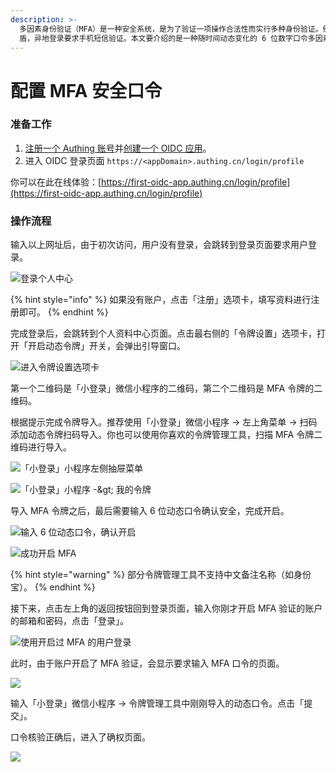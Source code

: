 ```yaml
---
description: >-
  多因素身份验证（MFA）是一种安全系统，是为了验证一项操作合法性而实行多种身份验证。例如银行的 U
  盾，异地登录要求手机短信验证。本文要介绍的是一种随时间动态变化的 6 位数字口令多因素认证。
---
```


# 配置 MFA 安全口令

### 准备工作

1. [注册一个 Authing 账号](https://authing.cn/login)并[创建一个 OIDC 应用](https://docs.authing.cn/authing/advanced/oidc/create-oidc)。
2. 进入 OIDC 登录页面 `https://<appDomain>.authing.cn/login/profile`

你可以在此在线体验：[https://first-oidc-app.authing.cn/login/profile](https://first-oidc-app.authing.cn/login/profile)

### 操作流程

输入以上网址后，由于初次访问，用户没有登录，会跳转到登录页面要求用户登录。

![&#x767B;&#x5F55;&#x4E2A;&#x4EBA;&#x4E2D;&#x5FC3;](../../.gitbook/assets/image%20%28105%29.png)

{% hint style="info" %}
如果没有账户，点击「注册」选项卡，填写资料进行注册即可。
{% endhint %}

完成登录后，会跳转到个人资料中心页面。点击最右侧的「令牌设置」选项卡，打开「开启动态令牌」开关，会弹出引导窗口。

![&#x8FDB;&#x5165;&#x4EE4;&#x724C;&#x8BBE;&#x7F6E;&#x9009;&#x9879;&#x5361;](../../.gitbook/assets/image%20%28408%29.png)

第一个二维码是「小登录」微信小程序的二维码，第二个二维码是 MFA 令牌的二维码。

根据提示完成令牌导入。推荐使用「小登录」微信小程序 -&gt; 左上角菜单 -&gt; 扫码添加动态令牌扫码导入。你也可以使用你喜欢的令牌管理工具，扫描 MFA 令牌二维码进行导入。

![&#x300C;&#x5C0F;&#x767B;&#x5F55;&#x300D;&#x5C0F;&#x7A0B;&#x5E8F;&#x5DE6;&#x4FA7;&#x62BD;&#x5C49;&#x83DC;&#x5355;](../../.gitbook/assets/image%20%2830%29.png)

![&#x300C;&#x5C0F;&#x767B;&#x5F55;&#x300D;&#x5C0F;&#x7A0B;&#x5E8F; -&amp;gt; &#x6211;&#x7684;&#x4EE4;&#x724C;](../../.gitbook/assets/image%20%2813%29.png)

导入 MFA 令牌之后，最后需要输入 6 位动态口令确认安全，完成开启。

![&#x8F93;&#x5165; 6 &#x4F4D;&#x52A8;&#x6001;&#x53E3;&#x4EE4;&#xFF0C;&#x786E;&#x8BA4;&#x5F00;&#x542F;](../../.gitbook/assets/image%20%2842%29.png)

![&#x6210;&#x529F;&#x5F00;&#x542F; MFA](../../.gitbook/assets/image%20%2876%29.png)

{% hint style="warning" %}
部分令牌管理工具不支持中文备注名称（如身份宝）。
{% endhint %}

接下来，点击左上角的返回按钮回到登录页面，输入你刚才开启 MFA 验证的账户的邮箱和密码，点击「登录」。

![&#x4F7F;&#x7528;&#x5F00;&#x542F;&#x8FC7; MFA &#x7684;&#x7528;&#x6237;&#x767B;&#x5F55;](../../.gitbook/assets/image%20%28517%29.png)

此时，由于账户开启了 MFA 验证，会显示要求输入 MFA 口令的页面。

![](../../.gitbook/assets/image%20%28507%29.png)

输入「小登录」微信小程序 -&gt; 令牌管理工具中刚刚导入的动态口令。点击「提交」。

口令核验正确后，进入了确权页面。

![](../../.gitbook/assets/image%20%28357%29.png)

### 


